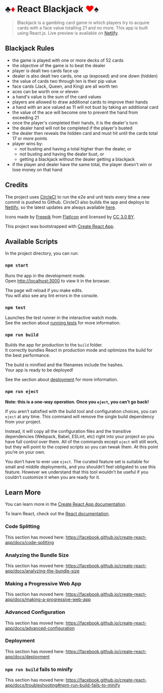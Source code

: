 # ♣︎<font color="red">♦︎</font>︎ React Blackjack <font color="red">♥</font>♠︎

> Blackjack is a gambling card game in which players try to acquire cards with a face value totalling 21 and no more. This app is built using React.js. Live preview is available on [Netlify][preview].

## Blackjack Rules

- the game is played with one or more decks of 52 cards
- the objective of the game is to beat the dealer
- player is dealt two cards face up
- dealer is also dealt two cards, one up (exposed) and one down (hidden)
- the value of cards two through ten is their pip value
- face cards (Jack, Queen, and King) are all worth ten
- aces can be worth one or eleven
- a hand's value is the sum of the card values
- players are allowed to draw additional cards to improve their hands
- a hand with an ace valued as 11 will not bust by taking an additional card
- the value of the ace will become one to prevent the hand from exceeding 21
- once the player's completed their hands, it is the dealer's turn
- the dealer hand will not be completed if the player's busted
- the dealer then reveals the hidden card and must hit until the cards total 17 or more points
- player wins by:
  - not busting and having a total higher than the dealer, or
  - not busting and having the dealer bust, or
  - getting a blackjack without the dealer getting a blackjack
- if the player and dealer have the same total, the player doesn't win or lose money on that hand

## Credits

The project uses [CircleCI](https://circleci.com) to run the e2e and unit tests every time a new commit is pushed to Github. CircleCI also builds the app and deploys to [Netlify](https://netlify.com), so the latest updates are always available [here][preview].

Icons made by [Freepik](https://www.flaticon.com/authors/freepik) from [FlatIcon](https://www.flaticon.com) and licensed by [CC 3.0 BY](http://creativecommons.org/licenses/by/3.0/).

This project was bootstrapped with [Create React App](https://github.com/facebook/create-react-app).

## Available Scripts

In the project directory, you can run:

### `npm start`

Runs the app in the development mode.<br>
Open [http://localhost:3000](http://localhost:3000) to view it in the browser.

The page will reload if you make edits.<br>
You will also see any lint errors in the console.

### `npm test`

Launches the test runner in the interactive watch mode.<br>
See the section about [running tests](https://facebook.github.io/create-react-app/docs/running-tests) for more information.

### `npm run build`

Builds the app for production to the `build` folder.<br>
It correctly bundles React in production mode and optimizes the build for the best performance.

The build is minified and the filenames include the hashes.<br>
Your app is ready to be deployed!

See the section about [deployment](https://facebook.github.io/create-react-app/docs/deployment) for more information.

### `npm run eject`

**Note: this is a one-way operation. Once you `eject`, you can’t go back!**

If you aren’t satisfied with the build tool and configuration choices, you can `eject` at any time. This command will remove the single build dependency from your project.

Instead, it will copy all the configuration files and the transitive dependencies (Webpack, Babel, ESLint, etc) right into your project so you have full control over them. All of the commands except `eject` will still work, but they will point to the copied scripts so you can tweak them. At this point you’re on your own.

You don’t have to ever use `eject`. The curated feature set is suitable for small and middle deployments, and you shouldn’t feel obligated to use this feature. However we understand that this tool wouldn’t be useful if you couldn’t customize it when you are ready for it.

## Learn More

You can learn more in the [Create React App documentation](https://facebook.github.io/create-react-app/docs/getting-started).

To learn React, check out the [React documentation](https://reactjs.org/).

### Code Splitting

This section has moved here: https://facebook.github.io/create-react-app/docs/code-splitting

### Analyzing the Bundle Size

This section has moved here: https://facebook.github.io/create-react-app/docs/analyzing-the-bundle-size

### Making a Progressive Web App

This section has moved here: https://facebook.github.io/create-react-app/docs/making-a-progressive-web-app

### Advanced Configuration

This section has moved here: https://facebook.github.io/create-react-app/docs/advanced-configuration

### Deployment

This section has moved here: https://facebook.github.io/create-react-app/docs/deployment

### `npm run build` fails to minify

This section has moved here: https://facebook.github.io/create-react-app/docs/troubleshooting#npm-run-build-fails-to-minify

[preview]: https://react-blackjack.netlify.com/
